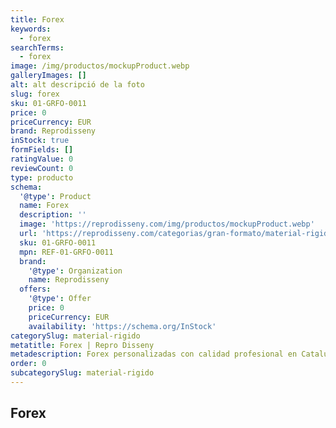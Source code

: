 ```yaml
---
title: Forex
keywords:
  - forex
searchTerms:
  - forex
image: /img/productos/mockupProduct.webp
galleryImages: []
alt: alt descripció de la foto
slug: forex
sku: 01-GRFO-0011
price: 0
priceCurrency: EUR
brand: Reprodisseny
inStock: true
formFields: []
ratingValue: 0
reviewCount: 0
type: producto
schema:
  '@type': Product
  name: Forex
  description: ''
  image: 'https://reprodisseny.com/img/productos/mockupProduct.webp'
  url: 'https://reprodisseny.com/categorias/gran-formato/material-rigido/forex'
  sku: 01-GRFO-0011
  mpn: REF-01-GRFO-0011
  brand:
    '@type': Organization
    name: Reprodisseny
  offers:
    '@type': Offer
    price: 0
    priceCurrency: EUR
    availability: 'https://schema.org/InStock'
categorySlug: material-rigido
metatitle: Forex | Repro Disseny
metadescription: Forex personalizadas con calidad profesional en Cataluña.
order: 0
subcategorySlug: material-rigido
---
```


## Forex
